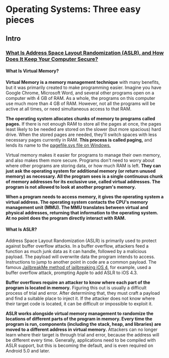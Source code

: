 # Operating Systems: Three easy pieces

## Intro

### [What Is Address Space Layout Randomization (ASLR), and How Does It Keep Your Computer Secure?](https://www.howtogeek.com/278056/what-is-aslr-and-how-does-it-keep-your-computer-secure/)

#### **What Is Virtual Memory?**  

**Virtual Memory is a memory management technique** with many benefits, but it was primarily created to make programming easier. Imagine you have Google Chrome, Microsoft Word, and several other programs open on a computer with 4 GB of RAM. As a whole, the programs on this computer use much more than 4 GB of RAM.  However, not all the programs will be active at all times, or need simultaneous access to that RAM.

**The operating system allocates chunks of memory to programs called pages.** If there is not enough RAM to store all the pages at once, the pages least likely to be needed are stored on the slower (but more spacious) hard drive. When the stored pages are needed, they'll switch spaces with less necessary pages currently in RAM. **This process is called paging,** and lends its name to the [pagefile.sys file on Windows.](https://www.howtogeek.com/126430/htg-explains-what-is-the-windows-page-file-and-should-you-disable-it/)

Virtual memory makes it easier for programs to manage their own memory, and also makes them more secure. Programs don't need to worry about where other programs are storing data, or how much RAM is left. **They can just ask the operating system for additional memory (or return unused memory) as necessary. All the program sees is a single continuous chunk of memory addresses for its exclusive use, called virtual addresses. The program is not allowed to look at another program's memory.**

**When a program needs to access memory, it gives the operating system a virtual address. The operating system contacts the CPU's memory management unit (MMU). The MMU translates between virtual and physical addresses, returning that information to the operating system. At no point does the program directly interact with RAM.**

#### **What Is ASLR?**

Address Space Layout Randomization (ASLR) is primarily used to protect against buffer overflow attacks. In a buffer overflow, attackers feed a function as much junk data as it can handle, followed by a malicious payload. The payload will overwrite data the program intends to access. Instructions to jump to another point in code are a common payload. The famous [JailbreakMe method of jailbreaking iOS 4](https://www.howtogeek.com/24344/jailbreak-your-iphone-or-ipod-touch-with-ios-4-the-easy-way/), for example, used a buffer overflow attack, prompting Apple to add ASLR to iOS 4.3.

**Buffer overflows require an attacker to know where each part of the program is located in memory.** Figuring this out is usually a difficult process of trial and error. After determining that, they must craft a payload and find a suitable place to inject it. If the attacker does not know where their target code is located, it can be difficult or impossible to exploit it.

**ASLR works alongside virtual memory management to randomize the locations of different parts of the program in memory. Every time the program is run, components (including the stack, heap, and libraries) are moved to a different address in virtual memory.** Attackers can no longer learn where their target is through trial and error, because the address will be different every time. Generally, applications need to be compiled with ASLR support, but this is becoming the default, and is even required on Android 5.0 and later.


